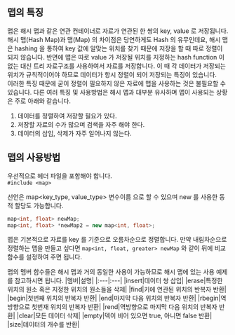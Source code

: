 ## 맵의 특징  
맵은 해시 맵과 같은 연관 컨테이너로 자료가 연관된 한 쌍의 key, value 로 저장됩니다. 해시 맵(Hash Map)과 맵(Map) 의 차이점은 당연하게도 Hash 의 유무인데요, 해시 맵은 hashing 을 통하여 key 값에 알맞는 위치를 찾기 때문에 저장을 할 때 따로 정렬이 되지 않습니다.
반면에 맵은 따로 value 가 저장될 위치를 지정하는 hash function 이 없는 대신 트리 자료구조를 사용하여서 자료를 저장합니다. 이 때 각 데이터가 저장되는 위치가 규칙적이어야 하므로 데이터가 항시 정렬이 되어 저장되는 특징이 있습니다.  
이러한 특징 때문에 굳이 정렬이 필요하지 않은 자료에 맵을 사용하는 것은 불필요할 수 있습니다. 다른 여러 특징 및 사용방법은 해시 맵과 대부분 유사하며 맵이 사용되는 상황은 주로 아래와 같습니다.  
1. 데이터를 정렬하여 저장할 필요가 있다.
2. 저장할 자료의 수가 많으며 검색을 자주 해야 한다.
3. 데이터의 삽입, 삭제가 자주 일어나지 않는다.

## 맵의 사용방법

우선적으로 헤더 파일을 포함해야 합니다.  
`#include <map>`

선언은 map<key_type, value_type> 변수이름 으로 할 수 있으며 new 를 사용한 동적 할당도 가능합니다.

```c++
map<int, float> newMap;
map<int, float> *newMap2 = new map<int, float>;
```

맵은 기본적으로 자료를 key 를 기준으로 오름차순으로 정렬합니다. 만약 내림차순으로 정렬하는 맵을 만들고 싶다면
`map<int, float, greater> newMap` 와 같이 뒤에 비교 함수를 설정하여 주면 됩니다.

맵의 멤버 함수들은 해시 맵과 거의 동일한 사용이 가능하므로 해시 맵에 있는 사용 예제를 참고하시면 됩니다.
|멤버|설명|
|:---|:---|
|insert|데이터 쌍 삽입|
|erase|특정한 위치의 원소 혹은 지정한 위치의 원소들을 삭제|
|find|키에 연관된 위치의 반복자 반환|
|begin|첫번째 위치의 반복자 반환|
|end|마지막 다음 위치의 반복자 반환|
|rbegin|역방향으로 첫번재 위치의 반복자 반환|
|rend|역방향으로 마지막 다음 위치의 반복자 반환|
|clear|모든 데이터 삭제|
|empty|덱이 비어 있으면 true, 아니면 false 반환|
|size|데이터의 개수를 반환|

